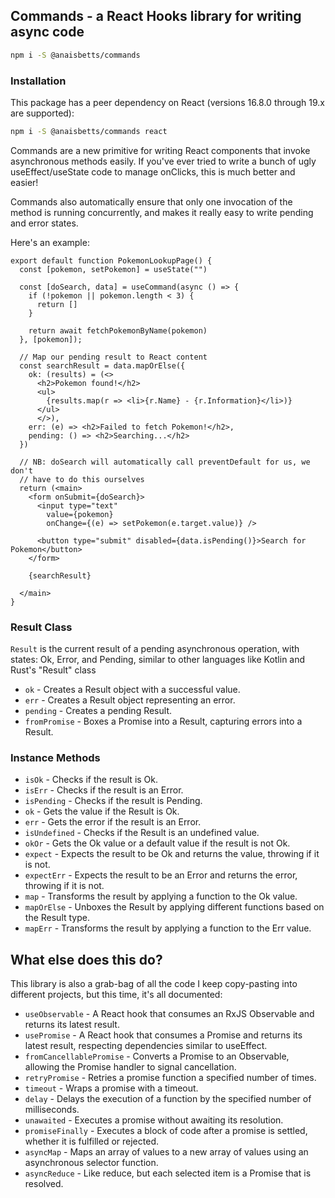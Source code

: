 ## Commands - a React Hooks library for writing async code

```sh
npm i -S @anaisbetts/commands
```

### Installation

This package has a peer dependency on React (versions 16.8.0 through 19.x are supported):

```sh
npm i -S @anaisbetts/commands react
```

Commands are a new primitive for writing React components that invoke asynchronous methods easily. If you've ever tried to write a bunch of ugly useEffect/useState code to manage onClicks, this is much better and easier!

Commands also automatically ensure that only one invocation of the method is running concurrently, and makes it really easy to write pending and error states.

Here's an example:

```tsx
export default function PokemonLookupPage() {
  const [pokemon, setPokemon] = useState("")

  const [doSearch, data] = useCommand(async () => {
    if (!pokemon || pokemon.length < 3) {
      return []
    }

    return await fetchPokemonByName(pokemon)
  }, [pokemon]);

  // Map our pending result to React content
  const searchResult = data.mapOrElse({
    ok: (results) = (<>
      <h2>Pokemon found!</h2>
      <ul>
        {results.map(r => <li>{r.Name} - {r.Information}</li>)}
      </ul>
      </>),
    err: (e) => <h2>Failed to fetch Pokemon!</h2>,
    pending: () => <h2>Searching...</h2>
  })

  // NB: doSearch will automatically call preventDefault for us, we don't
  // have to do this ourselves
  return (<main>
    <form onSubmit={doSearch}>
      <input type="text" 
        value={pokemon}
        onChange={(e) => setPokemon(e.target.value)} />

      <button type="submit" disabled={data.isPending()}>Search for Pokemon</button>
    </form>

    {searchResult}

  </main>
}
```

### Result Class

`Result` is the current result of a pending asynchronous operation, with states: Ok, Error, and Pending, similar to other languages like Kotlin and Rust's "Result" class

* `ok` - Creates a Result object with a successful value.
* `err` - Creates a Result object representing an error.
* `pending` - Creates a pending Result.
* `fromPromise` - Boxes a Promise into a Result, capturing errors into a Result.

### Instance Methods

* `isOk` - Checks if the result is Ok.
* `isErr` - Checks if the result is an Error.
* `isPending` - Checks if the result is Pending.
* `ok` - Gets the value if the Result is Ok.
* `err` - Gets the error if the result is an Error.
* `isUndefined` - Checks if the Result is an undefined value.
* `okOr` - Gets the Ok value or a default value if the result is not Ok.
* `expect` - Expects the result to be Ok and returns the value, throwing if it is not.
* `expectErr` - Expects the result to be an Error and returns the error, throwing if it is not.
* `map` - Transforms the result by applying a function to the Ok value.
* `mapOrElse` - Unboxes the Result by applying different functions based on the Result type.
* `mapErr` - Transforms the result by applying a function to the Err value.

## What else does this do?

This library is also a grab-bag of all the code I keep copy-pasting into different projects, but this time, it's all documented:

* `useObservable` - A React hook that consumes an RxJS Observable and returns its latest result.
* `usePromise` - A React hook that consumes a Promise and returns its latest result, respecting dependencies similar to useEffect.
* `fromCancellablePromise` - Converts a Promise to an Observable, allowing the Promise handler to signal cancellation.
* `retryPromise` - Retries a promise function a specified number of times.
* `timeout` - Wraps a promise with a timeout.
* `delay` - Delays the execution of a function by the specified number of milliseconds.
* `unawaited` - Executes a promise without awaiting its resolution.
* `promiseFinally` - Executes a block of code after a promise is settled, whether it is fulfilled or rejected.
* `asyncMap` - Maps an array of values to a new array of values using an asynchronous selector function.
* `asyncReduce` - Like reduce, but each selected item is a Promise that is resolved.
